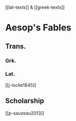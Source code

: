 [[lat-texts]] & [[greek-texts]]

# Aesop's Fables
## Trans.
### Grk.
### Lat.
[[j-locke1845]]
## Scholarship
[[p-sauzeau2013]]